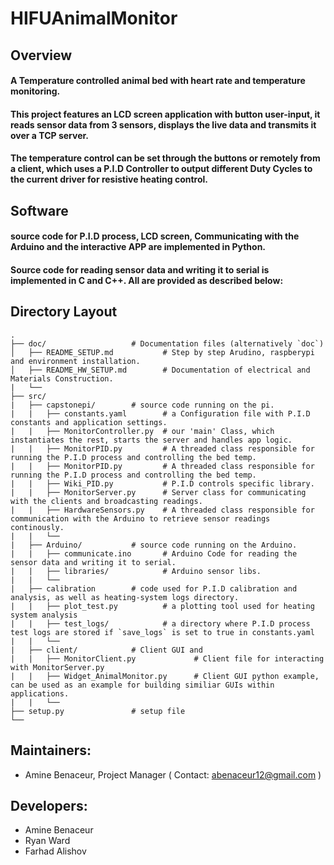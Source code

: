 # HIFUAnimalMonitor

## Overview
#### A Temperature controlled animal bed with heart rate and temperature monitoring.
#### This project features an LCD screen application with button user-input, it reads sensor data from 3 sensors, displays the live data and transmits it over a TCP server.
#### The temperature control can be set through the buttons or remotely from a client, which uses a P.I.D Controller to output different Duty Cycles to the current driver for resistive heating control.  

## Software
#### source code for P.I.D process, LCD screen, Communicating with the Arduino and the interactive APP are implemented in Python.
#### Source code for reading sensor data and writing it to serial is implemented in C and C++. All are provided as described below:  

## Directory Layout
```
.
├── doc/                   # Documentation files (alternatively `doc`)  
│   ├── README_SETUP.md           # Step by step Arudino, raspberypi and environment installation.
│   ├── README_HW_SETUP.md        # Documentation of electrical and Materials Construction.
|   └──
├── src/
|   ├── capstonepi/        # source code running on the pi.
|   |   ├── constants.yaml        # a Configuration file with P.I.D constants and application settings.  
|   |   ├── MonitorController.py  # our 'main' Class, which instantiates the rest, starts the server and handles app logic.  
|   |   ├── MonitorPID.py         # A threaded class responsible for running the P.I.D process and controlling the bed temp.
|   |   ├── MonitorPID.py         # A threaded class responsible for running the P.I.D process and controlling the bed temp.
|   |   ├── Wiki_PID.py           # P.I.D controls specific library.
|   |   ├── MonitorServer.py      # Server class for communicating with the clients and broadcasting readings.
|   |   ├── HardwareSensors.py    # A threaded class responsible for communication with the Arduino to retrieve sensor readings continously.
|   |   └──
|   ├── Arduino/           # source code running on the Arduino.
|   |   ├── communicate.ino       # Arduino Code for reading the sensor data and writing it to serial.
|   |   ├── libraries/            # Arduino sensor libs.
|   |   └──
|   ├── calibration        # code used for P.I.D calibration and analysis, as well as heating-system logs directory.
|   |   ├── plot_test.py          # a plotting tool used for heating system analysis
|   |   ├── test_logs/            # a directory where P.I.D process test logs are stored if `save_logs` is set to true in constants.yaml
|   |   └──
|   ├── client/            # Client GUI and
|   |   ├── MonitorClient.py             # Client file for interacting with MonitorServer.py
|   |   ├── Widget_AnimalMonitor.py      # Client GUI python example, can be used as an example for building similiar GUIs within applications.
|   |   └──
├── setup.py               # setup file
└──
```

## Maintainers:
  - Amine Benaceur, Project Manager ( Contact: abenaceur12@gmail.com )

## Developers:
  - Amine Benaceur
  - Ryan Ward
  - Farhad Alishov

